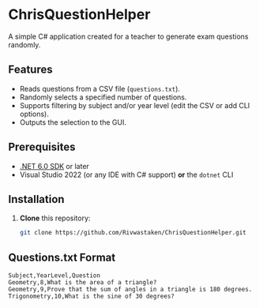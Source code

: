 # ChrisQuestionHelper

A simple C# application created for a teacher to generate exam questions randomly.

## Features

- Reads questions from a CSV file (`questions.txt`).
- Randomly selects a specified number of questions.
- Supports filtering by subject and/or year level (edit the CSV or add CLI options).
- Outputs the selection to the GUI.

## Prerequisites

- [.NET 6.0 SDK](https://dotnet.microsoft.com/download) or later  
- Visual Studio 2022 (or any IDE with C# support) **or** the `dotnet` CLI

## Installation

1. **Clone** this repository:
   ```bash
   git clone https://github.com/Rivwastaken/ChrisQuestionHelper.git

## Questions.txt Format
```
Subject,YearLevel,Question
Geometry,8,What is the area of a triangle?
Geometry,9,Prove that the sum of angles in a triangle is 180 degrees.
Trigonometry,10,What is the sine of 30 degrees?
